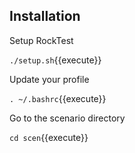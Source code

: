 ## Installation

Setup RockTest

`./setup.sh`{{execute}}

Update your profile

`. ~/.bashrc`{{execute}}

Go to the scenario directory

`cd scen`{{execute}}
